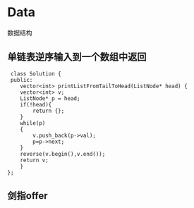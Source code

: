 # Data
数据结构

## 单链表逆序输入到一个数组中返回
     class Solution {
     public:
        vector<int> printListFromTailToHead(ListNode* head) {
        vector<int> v;
        ListNode* p = head;
        if(!head){
            return {};
        }
        while(p)
        {
            v.push_back(p->val);
            p=p->next;
        }
        reverse(v.begin(),v.end());
        return v;
        }
    };
## 剑指offer

